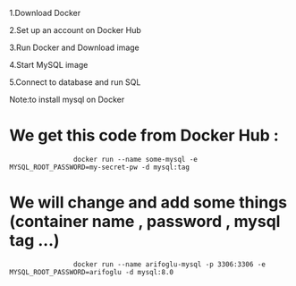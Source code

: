 1.Download Docker 

2.Set up an account on Docker Hub

3.Run Docker and Download image

4.Start MySQL image

5.Connect to database and run SQL

Note:to install mysql on Docker

# We get this code from Docker Hub :
                    docker run --name some-mysql -e MYSQL_ROOT_PASSWORD=my-secret-pw -d mysql:tag

# We will change and add some things (container name , password , mysql tag ...)                    
                    docker run --name arifoglu-mysql -p 3306:3306 -e MYSQL_ROOT_PASSWORD=arifoglu -d mysql:8.0